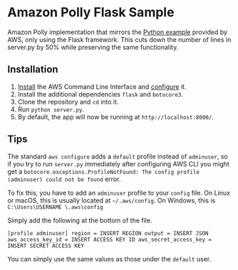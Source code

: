 # Amazon Polly Flask Sample
Amazon Polly implementation that mirrors the [Python example](http://docs.aws.amazon.com/polly/latest/dg/examples-python.html) provided by AWS, only using the Flask framework. This cuts down the number of lines in server.py by 50% while preserving the same functionality.

## Installation
1. [Install](http://docs.aws.amazon.com/cli/latest/userguide/installing.html) the AWS Command Line Interface and [configure](http://docs.aws.amazon.com/cli/latest/userguide/cli-chap-getting-started.html) it.
2. Install the additional dependencies `flask` and `botocore3`.
3. Clone the repository and `cd` into it.
4. Run `python server.py`.
5. By default, the app will now be running at `http://localhost:8000/`.

## Tips
The standard `aws configure` adds a `default` profile instead of `adminuser`, so if you try to run `server.py` immediately after configuring AWS CLI you might get a `botocore.exceptions.ProfileNotFound: The config profile (adminuser) could not be found` error.

To fix this, you have to add an `adminuser` profile to your `config` file. On Linux or macOS, this is usually located at `~/.aws/config`. On Windows, this is `C:\Users\USERNAME \.aws\config`

Simply add the following at the bottom of the file.

`[profile adminuser]
region = INSERT REGION
output = INSERT JSON
aws_access_key_id = INSERT ACCESS KEY ID
aws_secret_access_key = INSERT SECRET ACCESS KEY`

You can simply use the same values as those under the `default` user.
